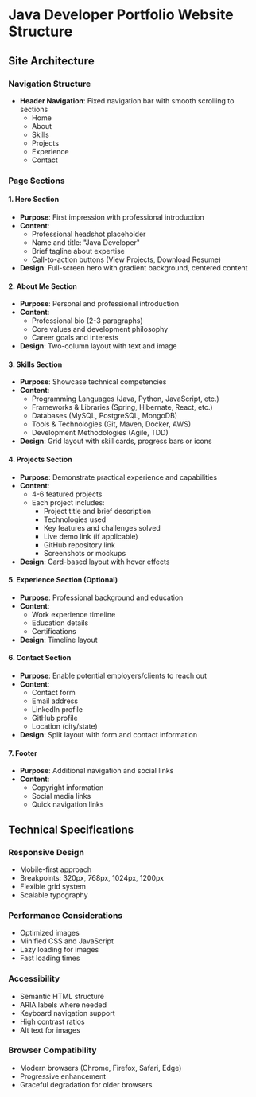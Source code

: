 # Java Developer Portfolio Website Structure

## Site Architecture

### Navigation Structure
- **Header Navigation**: Fixed navigation bar with smooth scrolling to sections
  - Home
  - About
  - Skills
  - Projects
  - Experience
  - Contact

### Page Sections

#### 1. Hero Section
- **Purpose**: First impression with professional introduction
- **Content**: 
  - Professional headshot placeholder
  - Name and title: "Java Developer"
  - Brief tagline about expertise
  - Call-to-action buttons (View Projects, Download Resume)
- **Design**: Full-screen hero with gradient background, centered content

#### 2. About Me Section
- **Purpose**: Personal and professional introduction
- **Content**:
  - Professional bio (2-3 paragraphs)
  - Core values and development philosophy
  - Career goals and interests
- **Design**: Two-column layout with text and image

#### 3. Skills Section
- **Purpose**: Showcase technical competencies
- **Content**:
  - Programming Languages (Java, Python, JavaScript, etc.)
  - Frameworks & Libraries (Spring, Hibernate, React, etc.)
  - Databases (MySQL, PostgreSQL, MongoDB)
  - Tools & Technologies (Git, Maven, Docker, AWS)
  - Development Methodologies (Agile, TDD)
- **Design**: Grid layout with skill cards, progress bars or icons

#### 4. Projects Section
- **Purpose**: Demonstrate practical experience and capabilities
- **Content**:
  - 4-6 featured projects
  - Each project includes:
    - Project title and brief description
    - Technologies used
    - Key features and challenges solved
    - Live demo link (if applicable)
    - GitHub repository link
    - Screenshots or mockups
- **Design**: Card-based layout with hover effects

#### 5. Experience Section (Optional)
- **Purpose**: Professional background and education
- **Content**:
  - Work experience timeline
  - Education details
  - Certifications
- **Design**: Timeline layout

#### 6. Contact Section
- **Purpose**: Enable potential employers/clients to reach out
- **Content**:
  - Contact form
  - Email address
  - LinkedIn profile
  - GitHub profile
  - Location (city/state)
- **Design**: Split layout with form and contact information

#### 7. Footer
- **Purpose**: Additional navigation and social links
- **Content**:
  - Copyright information
  - Social media links
  - Quick navigation links

## Technical Specifications

### Responsive Design
- Mobile-first approach
- Breakpoints: 320px, 768px, 1024px, 1200px
- Flexible grid system
- Scalable typography

### Performance Considerations
- Optimized images
- Minified CSS and JavaScript
- Lazy loading for images
- Fast loading times

### Accessibility
- Semantic HTML structure
- ARIA labels where needed
- Keyboard navigation support
- High contrast ratios
- Alt text for images

### Browser Compatibility
- Modern browsers (Chrome, Firefox, Safari, Edge)
- Progressive enhancement
- Graceful degradation for older browsers

